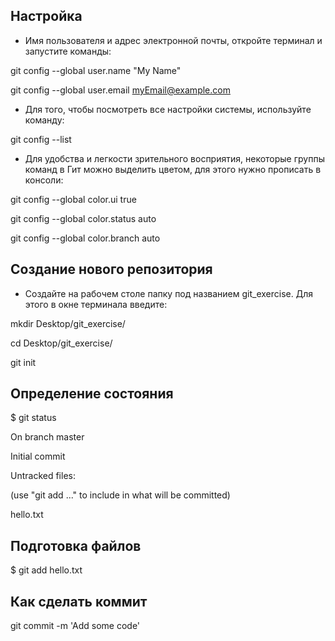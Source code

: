 ## Настройка
* Имя пользователя и адрес электронной почты, откройте терминал и запустите команды:

 git config --global user.name "My Name"

git config --global user.email myEmail@example.com

* Для того, чтобы посмотреть все настройки системы, используйте команду:

git config --list

* Для удобства и легкости зрительного восприятия, некоторые группы команд в Гит можно выделить цветом, для этого нужно прописать в консоли:

git config --global color.ui true

git config --global color.status auto

git config --global color.branch auto


## Создание нового репозитория
* Создайте на рабочем столе папку под названием git_exercise. Для этого в окне терминала введите:

 mkdir Desktop/git_exercise/

cd Desktop/git_exercise/

git init

## Определение состояния
$ git status

On branch master

Initial commit

Untracked files:

(use "git add ..." to include in what will be committed)

hello.txt

## Подготовка файлов
$ git add hello.txt

## Как сделать коммит
git commit -m 'Add some code'